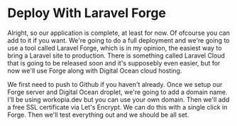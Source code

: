 # Deploy With Laravel Forge

Alright, so our application is complete, at least for now. Of ofcourse you can add to it if you want. We're going to do a full deployment and we're going to use a tool called Laravel Forge, which is in my opinion, the easiest way to bring a Laravel site to production. There is something called Laravel Cloud that is going to be released soon and it's supposebly even easier, but for now we'll use Forge along with Digital Ocean cloud hosting. 

We first need to push to Github if you haven't already. Once we setup our Forge server and Digital Ocean droplet, we're going to add a domain name. I'll be using workopia.dev but you can use your own domain. Then we'll add a free SSL certificate via Let's Encrypt. We can do this with a single click in Forge. Then we'll test everything out and we should be all set.


